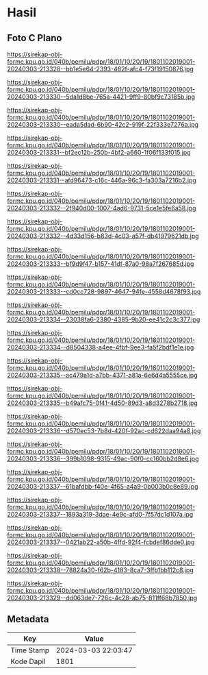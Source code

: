# Hasil

## Foto C Plano

https://sirekap-obj-formc.kpu.go.id/040b/pemilu/pdpr/18/01/10/20/19/1801102019001-20240303-213328--bb1e5e64-2393-462f-afc4-f73f19150876.jpg

https://sirekap-obj-formc.kpu.go.id/040b/pemilu/pdpr/18/01/10/20/19/1801102019001-20240303-213330--5da1d8be-765a-4421-9ff9-80bf9c73185b.jpg

https://sirekap-obj-formc.kpu.go.id/040b/pemilu/pdpr/18/01/10/20/19/1801102019001-20240303-213330--eada5dad-6b90-42c2-919f-22f333e7276a.jpg

https://sirekap-obj-formc.kpu.go.id/040b/pemilu/pdpr/18/01/10/20/19/1801102019001-20240303-213331--bf2ec12b-250b-4bf2-a660-1f06f133f015.jpg

https://sirekap-obj-formc.kpu.go.id/040b/pemilu/pdpr/18/01/10/20/19/1801102019001-20240303-213331--afd96473-c16c-446a-96c3-fa303a7216b2.jpg

https://sirekap-obj-formc.kpu.go.id/040b/pemilu/pdpr/18/01/10/20/19/1801102019001-20240303-213332--2f940d00-1007-4ad6-9731-5ce1e5fe6a58.jpg

https://sirekap-obj-formc.kpu.go.id/040b/pemilu/pdpr/18/01/10/20/19/1801102019001-20240303-213332--4d33d156-b83d-4c03-a57f-db41979621db.jpg

https://sirekap-obj-formc.kpu.go.id/040b/pemilu/pdpr/18/01/10/20/19/1801102019001-20240303-213333--bf9d9f47-b157-41df-87a0-98a7f267685d.jpg

https://sirekap-obj-formc.kpu.go.id/040b/pemilu/pdpr/18/01/10/20/19/1801102019001-20240303-213333--cd0cc728-9897-4647-94fe-4558d4678f93.jpg

https://sirekap-obj-formc.kpu.go.id/040b/pemilu/pdpr/18/01/10/20/19/1801102019001-20240303-213334--23038fa6-2380-4385-9b20-ee41c2c3c377.jpg

https://sirekap-obj-formc.kpu.go.id/040b/pemilu/pdpr/18/01/10/20/19/1801102019001-20240303-213334--d8504338-a4ee-4fbf-9ee3-fa5f2bdf1e1e.jpg

https://sirekap-obj-formc.kpu.go.id/040b/pemilu/pdpr/18/01/10/20/19/1801102019001-20240303-213335--ac479a1d-a7bb-4371-a81a-6e6d4a5555ce.jpg

https://sirekap-obj-formc.kpu.go.id/040b/pemilu/pdpr/18/01/10/20/19/1801102019001-20240303-213335--b49afc75-0f41-4d50-89d3-a8d3278b2718.jpg

https://sirekap-obj-formc.kpu.go.id/040b/pemilu/pdpr/18/01/10/20/19/1801102019001-20240303-213336--d570ec53-7b8d-420f-92ac-cd622daa94a8.jpg

https://sirekap-obj-formc.kpu.go.id/040b/pemilu/pdpr/18/01/10/20/19/1801102019001-20240303-213336--399b1098-9315-49ac-90f0-cc160bb2d8e6.jpg

https://sirekap-obj-formc.kpu.go.id/040b/pemilu/pdpr/18/01/10/20/19/1801102019001-20240303-213337--61bafdbb-f40e-4f65-a4a9-0b003b0c8e89.jpg

https://sirekap-obj-formc.kpu.go.id/040b/pemilu/pdpr/18/01/10/20/19/1801102019001-20240303-213337--1893a319-3dae-4e9c-afd0-7f57dc1d107a.jpg

https://sirekap-obj-formc.kpu.go.id/040b/pemilu/pdpr/18/01/10/20/19/1801102019001-20240303-213337--0421ab22-a50b-4ffd-92f4-fcbdef86dde0.jpg

https://sirekap-obj-formc.kpu.go.id/040b/pemilu/pdpr/18/01/10/20/19/1801102019001-20240303-213338--78824a30-f62b-4183-8ca7-3ffb1bb112c8.jpg

https://sirekap-obj-formc.kpu.go.id/040b/pemilu/pdpr/18/01/10/20/19/1801102019001-20240303-213329--dd063de7-726c-4c28-ab75-811ff68b7850.jpg


## Metadata

| Key        | Value               |
| ---------- | ------------------- |
| Time Stamp | 2024-03-03 22:03:47 |
| Kode Dapil | 1801                |



